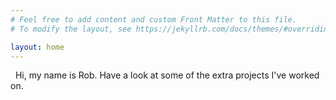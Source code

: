 ```yaml
---
# Feel free to add content and custom Front Matter to this file.
# To modify the layout, see https://jekyllrb.com/docs/themes/#overriding-theme-defaults

layout: home
---
```

 
Hi, my name is Rob. Have a look at some of the extra projects I've worked on.
 
